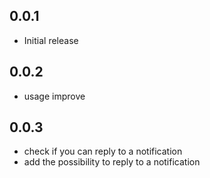 ## 0.0.1

* Initial release

## 0.0.2

* usage improve
## 0.0.3

* check if you can reply to a notification 
* add the possibility to reply to a notification
